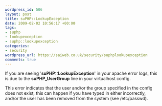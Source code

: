 ```yaml
--- 
wordpress_id: 506
layout: post
title: suPHP::LookupException
date: 2009-02-02 10:56:17 +00:00
tags: 
- suphp
- lookupexception
- suphp::lookupexception
categories: 
- security
wordpress_url: https://saiweb.co.uk/security/suphplookupexception
comments: true
---
```

If you are seeing '<b>suPHP::LookupException</b>' in your apache error logs, this is due to the <b>suPHP_UserGroup</b> line in your virtualhost config.


This error indicates that the user and/or the group specified in the config does not exist, this can happen if you have typed in either incorrectly, and/or the user has been removed from the system (see /etc/passwd).
